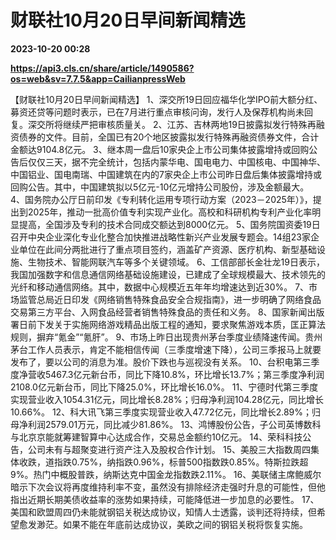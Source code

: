 # 财联社10月20日早间新闻精选

**2023-10-20 00:28**

**https://api3.cls.cn/share/article/1490586?os=web&sv=7.7.5&app=CailianpressWeb**

【财联社10月20日早间新闻精选】 1、深交所19日回应福华化学IPO前大额分红、募资还贷等问题时表示，已在7月进行重点审核问询，发行人及保荐机构尚未回复。深交所将继续严把审核质量关。 2、江苏、吉林两地19日披露拟发行特殊再融资债券的文件。目前，全国已有20个地区披露拟发行特殊再融资债券文件，合计金额达9104.8亿元。 3、继本周一盘后10家央企上市公司集体披露增持或回购公告后仅仅三天，据不完全统计，包括内蒙华电、国电电力、中国核电、中国神华、中国铝业、国电南瑞、中国建筑在内的7家央企上市公司昨日盘后集体披露增持或回购公告。其中，中国建筑拟以5亿元-10亿元增持公司股份，涉及金额最大。 4、国务院办公厅日前印发《专利转化运用专项行动方案（2023－2025年）》，提出到2025年，推动一批高价值专利实现产业化。高校和科研机构专利产业化率明显提高，全国涉及专利的技术合同成交额达到8000亿元。 5、国务院国资委19日召开中央企业深化专业化整合加快推进战略性新兴产业发展专题会。14组23家企业单位在此间分两批进行了重点项目签约，涵盖矿产资源、医疗机构、新型基础设施、生物技术、智能网联汽车等多个关键领域。 6、工信部部长金壮龙19日表示，我国加强数字和信息通信网络基础设施建设，已建成了全球规模最大、技术领先的光纤和移动通信网络。其中，数据中心规模近五年年均增速达到近30%。 7、市场监管总局近日印发《网络销售特殊食品安全合规指南》，进一步明确了网络食品交易第三方平台、入网食品经营者销售特殊食品的责任和义务。 8、国家新闻出版署日前下发关于实施网络游戏精品出版工程的通知，要求聚焦游戏本质，匡正算法规则，摒弃“氪金”“氪肝”。 9、市场上昨日出现贵州茅台季度业绩降速传闻。贵州茅台工作人员表示，肯定不能相信传闻（三季度增速下降），公司三季报马上就要发布了，要以公司的消息为准。股价下跌也与巡视没有关系。 10、台积电第三季度净营收5467.3亿元新台币，同比下降10.8%，环比增长13.7%；第三季度净利润2108.0亿元新台币，同比下降25.0%，环比增长16.0%。 11、宁德时代第三季度实现营业收入1054.31亿元，同比增长8.28%；归母净利润104.28亿元，同比增长10.66%。 12、科大讯飞第三季度实现营业收入47.72亿元，同比增长2.89%；归母净利润2579.01万元，同比减少81.86%。 13、鸿博股份公告，子公司英博数科与北京京能就筹建智算中心达成合作，交易总金额约10亿元。 14、荣科科技公告，公司未有与超聚变进行资产注入及股权合作计划。 15、美股三大指数周四集体收跌，道指跌0.75%，纳指跌0.96%，标普500指数跌0.85%。特斯拉跌超9%。热门中概股普跌，纳斯达克中国金龙指数跌2.11%。 16、美联储主席鲍威尔暗示下次会议将再度维持利率不变，虽然没有排除经济走强时升息的可能性，但他指出近期长期美债收益率的涨势如果持续，可能降低进一步加息的必要性。 17、美国和欧盟周四仍未能就钢铝关税达成协议，知情人士透露，谈判还将持续，但希望愈发渺茫。如果不能在年底前达成协议，美欧之间的钢铝关税将恢复实施。